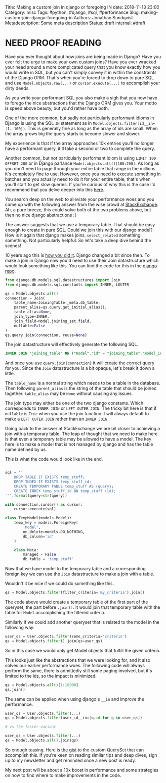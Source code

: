 Title: Making a custom join in django or foregoing IN
date: 2018-11-13 23:00
Category: misc
Tags: #python, #django, #sql, #performance
Slug: making-custom-join-django-foregoing-in
Authors: Jonathan Sundqvist
Metadescription: Some meta description
Status: draft
internal: #draft

# NEED PROOF READING

Have you ever thought about how joins are being made in Django? Have you ever felt the urge to make your own custom joins? Have you ever wracked your head around a more complicated query that you know exactly how you would write in SQL, but you can't simply convey it in within the constraints of the Django ORM. That's when you're forced to drop down to pure SQL and use `Model.objects.raw(...)` or `cursor.execute(...)` to accomplish your dirty deeds.

As you write your performant SQL you also make a sigh that you now have to forego the nice abstractions that the Django ORM gives you. Your motto is speed above beauty, but you'd rather have both.

One of the more common, but sadly not particularly performant idioms in Django is using the SQL `IN` statement as in `Model.objects.filter(id__in=[1..100])`. This is generally fine as long as the array of ids are small. When the array grows big the query starts to become slower and slower.

My experience is that if the array approaches 10k entries you'll no longer have a performant query, it'll take a second or two to complete the query.

Another common, but not particularly performant idiom is using `LIMIT 100 OFFSET 200` or in Django parlance `Model.objects.all()[100:200]`. As long as you don't need to page through your entire table that range in the millions it's completely fine to use. However, once you need to execute something in batches and you actually need to do it for your entire table, that's when you'll start to get slow queries. If you're curious of why this is the case I'd recommend that you delve deeper into this [here][1].

You search deep on the web to alleviate your performance woes and you come up with the following answer from the wise crowd at [StackExchange][2]. Ah, a pure breeze, this could solve both of the two problems above, but then no nice django abstractions :(

The answer suggests that we use a temporary table. That should be easy enough to create in pure SQL. Could we join this with our django model? How is it again that django makes joins. `select_related` something something. Not particularly helpful. So let's take a deep dive behind the scenes!

10 years ago this is [how you did it][3]. Django changed a bit since then. To make a join in Django now you'd need to use their Join datastructure which would look something like this. You can find the code for this in the [django repo][4].

```python
from django.db.models.sql.datastructures import Join
from django.db.models.sql.constants import INNER, LOUTER

qs = Model.objects.all()
connection = Join(
    table_name=JoiningTable._meta.db_table,
    parent_alias=qs.query.get_initial_alias(),
    table_alias=None,
    join_type=INNER,
    join_field=Model.joining_set.field,
    nullable=False
)
qs.query.join(connection, reuse=None)
```

The join datastructure will effectively generate the following SQL.

```SQL
INNER JOIN "joining_table" ON ("model"."id" = "joining_table"."model_id")
```

And once you use `query.join(connection)` it will create the correct query for you. Since the `Join` datastructure is a bit opaque, let's break it down a little.

The `table_name` is a normal string which needs to be a table in the database. Then following `parent_alias` is the string of the table that should be joined together. `table_alias` may be `None` without causing any issues.

The join type may either be one of the two django constants. Which corresponds to `INNER JOIN` or `LEFT OUTER JOIN`. The tricky bit here is that if `nullable` is `True` when you use the join function it will always default to make a `LEFT OUTER JOIN` rather than an `INNER JOIN`.

Going back to the answer at StackExchange we are bit closer to achieving a join with a temporary table. The leap of thought that we need to make here is that even a temporary table may be allowed to have a model. The key here is to make a model that is not managed by django and has the table name defined by us.

This is what the code would look like in the end.

```python

sql = '''
    DROP TABLE IF EXISTS temp_stuff;
    DROP INDEX IF EXISTS temp_stuff_id;
    CREATE TEMPORARY TABLE temp_stuff AS {query};
    CREATE INDEX temp_stuff_id ON temp_stuff (id);
'''.format(query=str(query))

with connection.cursor() as cursor:
    cursor.execute(sql)

class TempModel(models.Model):
    temp_key = models.ForeignKey(
        'Model',
        on_delete=models.DO_NOTHING,
        db_column='id'
    )

    class Meta:
        managed = False
        db_table = 'temp_stuff'
```

Now that we have model to the temporary table and a corresponding foreign key we can use the `Join` datastructure to make a join with a table.

Wouldn't it be nice if we could do something like this.

```python
qs = Model.objects.filter(filter_criteria='my_criteria').join()
```

The code above would create a temporary table of the first part of the queryset, the part before `.join()`. It would join that temporary table with the table for `Model` accomplishing the filtered criteria.

Similarly if we could add another queryset that is related to the model in the following way.

```python
user_qs = User.objects.filter(some_criteria='criteria')
qs = Model.objects.filter().join(qs=user_qs)
```

So in this case we would only get Model objects that fulfill the given criteria.

This looks just like the abstractions that we were looking for, and it also solves our earlier performance woes. The following code will always perform the same, there is admittedly still some paging involved, but it's limited to the ids, so the impact is minimized.

```python
qs = Model.objects.all()[1:10000]
qs.join()
```

The same can be applied when using django's `__in` and improve the performance.

```python
user_qs = User.objects.filter(...)
qs = Model.objects.filter(user_id__in=[q.id for q in user_qs])

# vs the faster variant

user_qs = User.objects.filter(...)
qs = Model.objects.all().join(qs)
```

So enough teasing. Here is [the gist][5] to the custom QuerySet that can accomplish this. If you're keen on reading similar tips and deep dives, sign up to my newsletter and get reminded once a new post is ready.

My next post will be about a 10x boost in performance and some strategies on how to find where to make improvements in the code.

[1]: https://use-the-index-luke.com/no-offset
[2]: https://dba.stackexchange.com/a/91254/132631
[3]: https://www.caktusgroup.com/blog/2009/09/28/custom-joins-with-djangos-queryjoin/
[4]: https://github.com/django/django/blob/master/django/db/models/sql/datastructures.py
[5]: https://gist.github.com/jonathan-s/c5cddffe73c573f11720df4094351ea4
